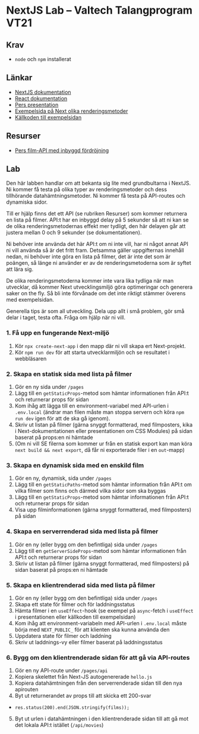 # NextJS Lab – Valtech Talangprogram VT21
## Krav
* `node` och `npm` installerat

## Länkar
* [NextJS dokumentation](https://nextjs.org/docs)
* [React dokumentation](https://reactjs.org/docs/getting-started.html)
* [Pers presentation](https://docs.google.com/presentation/d/1UMIlyIm38No7mz_TjNZRrol_N7PDV5u7TaLb5iPBp7k/edit?usp=sharing)
* [Exempelsida på Next olika renderingsmetoder](https://nextjs-rendering-example.vercel.app/)
* [Källkoden till exempelsidan](https://github.com/perenstrom/nextjs-rendering-example)

## Resurser
* [Pers film-API med inbyggd fördröjning](https://github.com/perenstrom/example-movie-api)

## Lab
Den här labben handlar om att bekanta sig lite med grundbultarna i NextJS. Ni kommer få testa på olika typer av renderingsmetoder och dess tillhörande datahämtningsmetoder. Ni kommer få testa på API-routes och dynamiska sidor.

Till er hjälp finns det ett API (se rubriken Resurser) som kommer returnera en lista på filmer. API:t har en inbyggd delay på 5 sekunder så att ni kan se de olika renderingsmetodernas effekt mer tydligt, den här delayen går att justera mellan 0 och 9 sekunder (se dokumentationen). 

Ni behöver inte använda det här API:t om ni inte vill, har ni något annat API ni vill använda så är det fritt fram. Detsamma gäller uppgifternas innehåll nedan, ni behöver inte göra en lista på filmer, det är inte det som är poängen, så länge ni använder er av de renderingsmetoderna som är syftet att lära sig.

De olika renderingsmetoderna kommer inte vara lika tydliga när man utvecklar, då kommer Next utvecklingsmiljö göra optimeringar och generera saker on the fly. Så bli inte förvånade om det inte riktigt stämmer överens med exempelsidan.

Generella tips är som all utveckling. Dela upp allt i små problem, gör små delar i taget, testa ofta. Fråga om hjälp när ni vill.

### 1. Få upp en fungerande Next-miljö
1. Kör `npx create-next-app` i den mapp där ni vill skapa ert Next-projekt.
1. Kör `npm run dev` för att starta utvecklarmiljön och se resultatet i webbläsaren

### 2. Skapa en statisk sida med lista på filmer
1. Gör en ny sida under `/pages`
1. Lägg till en `getStaticProps`-metod som hämtar informationen från API:t och returnerar props för sidan
1. Kom ihåg att lägga till en environment-variabel med API-urlen i `.env.local` (ändrar man filen måste man stoppa servern och köra `npm run dev` igen för att de ska gå igenom).
1. Skriv ut listan på filmer (gärna snyggt formatterad, med filmposters, kika i Next-dokumentationen eller presentationen om CSS Modules) på sidan baserat på props:en ni hämtade
1. (Om ni vill SE filerna som kommer ur från en statisk export kan man köra `next build && next export`, då får ni exporterade filer i en `out`-mapp)

### 3. Skapa en dynamisk sida med en enskild film
1. Gör en ny, dynamisk, sida under `/pages`
1. Lägg till en `getStaticPaths`-metod som hämtar information från API:t om vilka filmer som finns och därmed vilka sidor som ska byggas
1. Lägg till en `getStaticProps`-metod som hämtar informationen från API:t och returnerar props för sidan
1. Visa upp filminformationen (gärna snyggt formatterad, med filmposters) på sidan

### 4. Skapa en serverrenderad sida med lista på filmer
1. Gör en ny (eller bygg om den befintliga) sida under `/pages`
1. Lägg till en `getServerSideProps`-metod som hämtar informationen från API:t och returnerar props för sidan
1. Skriv ut listan på filmer (gärna snyggt formatterad, med filmposters) på sidan baserat på props:en ni hämtade

### 5. Skapa en klientrenderad sida med lista på filmer
1. Gör en ny (eller bygg om den befintliga) sida under `/pages`
1. Skapa ett state för filmer och för laddningsstatus
1. Hämta filmer i en `useEffect`-hook (se exempel på `async`-fetch i `useEffect` i presentationen eller källkoden till exempelsidan)
1. Kom ihåg att environment-variabeln med API-urlen i `.env.local` måste börja med `NEXT_PUBLIC_` för att klienten ska kunna använda den
1. Uppdatera state för filmer och laddning
1. Skriv ut laddnings-vy eller filmer baserat på laddningsstatus

### 6. Bygg om den klientrenderade sidan för att gå via API-routes
1. Gör en ny API-route under `/pages/api`
1. Kopiera skelettet från Next-JS autogenererade `hello.js`
1. Kopiera datahämtningen från den serverrenderade sidan till den nya apirouten
1. Byt ut returnerandet av props till att skicka ett 200-svar
  * `res.status(200).end(JSON.stringify(films));`
5. Byt ut urlen i datahämtningen i den klientrenderade sidan till att gå mot det lokala API:t istället (`/api/movies`)

